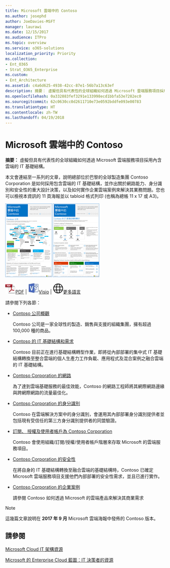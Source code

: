 ```yaml
---
title: Microsoft 雲端中的 Contoso
ms.author: josephd
author: JoeDavies-MSFT
manager: laurawi
ms.date: 12/15/2017
ms.audience: ITPro
ms.topic: overview
ms.service: o365-solutions
localization_priority: Priority
ms.collection:
- Ent_O365
- Strat_O365_Enterprise
ms.custom:
- Ent_Architecture
ms.assetid: c4a6d625-4938-42cc-87e1-56b7a13c63ef
description: 摘要： 虛擬但具有代表性的全球組織如何透過 Microsoft 雲端服務項目採用內含雲端的 IT 基礎結構。
ms.openlocfilehash: 0a332883fef3291e133998ecd1bbfa53e7282ec0
ms.sourcegitcommit: 62c0630cc0d2611710e73e0592bddfe093e00783
ms.translationtype: HT
ms.contentlocale: zh-TW
ms.lasthandoff: 04/19/2018
---
```

# <a name="contoso-in-the-microsoft-cloud"></a>Microsoft 雲端中的 Contoso

 **摘要：** 虛擬但具有代表性的全球組織如何透過 Microsoft 雲端服務項目採用內含雲端的 IT 基礎結構。
  
本文會連結至一系列的文章，說明總部位於巴黎的全球製造集團 Contoso Corporation 是如何採用包含雲端的 IT 基礎結構，並作出關於網路能力、身分識別和安全性的重大設計決策，以及如何實作企業雲端案例來解決其業務問題。您也可以檢視本資訊的 11 頁海報並以 tabloid 格式列印 (也稱為總帳 11 x 17 或 A3)。
  
[![Microsoft 雲端海報中 Contoso 的縮圖影像。](images/Contoso_Poster/Thumbnail.png)](https://www.microsoft.com/download/details.aspx?id=54427)
  
![PDF 檔案](images/Common_Images/PDFIcon.png)[PDF](https://go.microsoft.com/fwlink/p/?linkid=842085)  | ![Visio 檔案](images/Common_Images/VisioIcon.png)[Visio](https://go.microsoft.com/fwlink/p/?linkid=842086)  | ![參閱其他語言版本的頁面](images/Common_Images/GlobeIcon.png)[更多語言](https://www.microsoft.com/download/details.aspx?id=54427)
  
請參閱下列各節：
  
- [Contoso 公司概觀](overview-of-the-contoso-corporation.md)
    
    Contoso 公司是一家全球性的製造、銷售與支援的組織集團，擁有超過 100,000 種的商品。 
    
- [Contoso 的 IT 基礎結構和需求](contoso-it-infrastructure-and-needs.md)
    
    Contoso 目前正在進行基礎結構轉型作業，即將從內部部署的集中式 IT 基礎結構轉換至整合雲端的個人生產力工作負載、應用程式及混合案例之融合雲端的 IT 基礎結構。
    
- [Contoso Corporation 的網路](networking-for-the-contoso-corporation.md)
    
    為了達到雲端基礎服務的最佳效能，Contoso 的網路工程師將其網際網路邊緣與跨網際網路的流量最佳化。
    
- [Contoso Corporation 的身分識別](identity-for-the-contoso-corporation.md)
    
    Contoso 在雲端解決方案中的身分識別，會運用其內部部署身分識別提供者並包括現有受信任的第三方身分識別提供者的同盟驗證。
    
- [訂閱、 授權及使用者帳戶為 Contoso Corporation](subscriptions-licenses-and-user-accounts-for-the-contoso-corporation.md)
    
    Contoso 會使用組織/訂閱/授權/使用者帳戶階層來存取 Microsoft 的雲端服務項目。
    
- [Contoso Corporation 的安全性](security-for-the-contoso-corporation.md)
    
    在將自身的 IT 基礎結構轉換至融合雲端的基礎結構時，Contoso 已確定 Microsoft 雲端服務項目支援他們內部部署的安全性需求，並且已進行實作。
    
- [Contoso Corporation 的企業案例](enterprise-scenarios-for-the-contoso-corporation.md)
    
    請參閱 Contoso 如何透過 Microsoft 的雲端產品來解決其商業需求
    
> [!NOTE]
> 這幾篇文章說明在 **2017 年 9 月** Microsoft 雲端海報中發佈的 Contoso 版本。
  
## <a name="see-also"></a>請參閱

[Microsoft Cloud IT 架構資源](microsoft-cloud-it-architecture-resources.md)

[Microsoft 的 Enterprise Cloud 藍圖：IT 決策者的資源](https://sway.com/FJ2xsyWtkJc2taRD)



